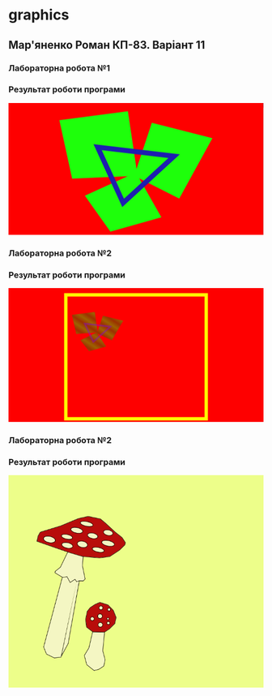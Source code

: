 # graphics

## Мар'яненко Роман КП-83. Варіант 11

### Лабораторна робота №1 

### Результат роботи програми 
![lab1](lab1/lab1.jpg)

### Лабораторна робота №2

### Результат роботи програми
![lab2](lab2/lab2.gif)

### Лабораторна робота №2

### Результат роботи програми
![lab3](lab3/lab3.gif)

